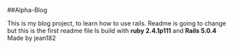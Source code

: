 ##Alpha-Blog

This is my blog project, to learn how to use rails.
Readme is going to change but this is the first readme file
Is build with **ruby 2.4.1p111** and **Rails 5.0.4**
Made by jean182
